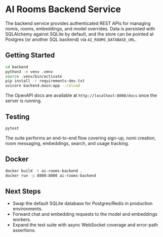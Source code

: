 # AI Rooms Backend Service

The backend service provides authenticated REST APIs for managing nomis, rooms, embeddings, and model overrides. Data is persisted with SQLAlchemy against SQLite by default, and the store can be pointed at Postgres (or another SQL backend) via `AI_ROOMS_DATABASE_URL`.

## Getting Started

```bash
cd backend
python3 -m venv .venv
source .venv/bin/activate
pip install -r requirements-dev.txt
uvicorn backend.main:app --reload
```

The OpenAPI docs are available at `http://localhost:8000/docs` once the server is running.

## Testing

```bash
pytest
```

The suite performs an end-to-end flow covering sign-up, nomi creation, room messaging, embeddings, search, and usage tracking.

## Docker

```bash
docker build -t ai-rooms-backend .
docker run -p 8000:8000 ai-rooms-backend
```

## Next Steps

- Swap the default SQLite database for Postgres/Redis in production environments.
- Forward chat and embedding requests to the model and embeddings workers.
- Expand the test suite with async WebSocket coverage and error-path assertions.
